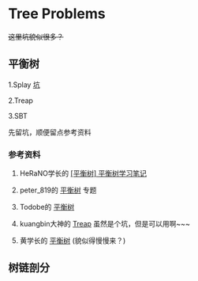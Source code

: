 # Tree Problems

<del>这里坑貌似很多？</del>

## 平衡树

1.Splay [坑](https://github.com/billchenchina/cppcodes/blob/master/boards/Tree%20Problems/Splay.md)

2.Treap

3.SBT

先留坑，顺便留点参考资料

### 参考资料

1. HeRaNO学长的 [[平衡树] 平衡树学习笔记](http://blog.csdn.net/HeRaNO/article/details/76168035)

2. peter_819的 [平衡树](http://blog.csdn.net/peter_819/article/category/6210581) 专题

3. Todobe的 [平衡树](http://blog.csdn.net/Todobe/article/category/6568227)

4. kuangbin大神的 [Treap](http://www.cnblogs.com/kuangbin/p/3583279.html) 虽然是个坑，但是可以用啊~~~

5. 黄学长的 [平衡树](http://hzwer.com/category/c/data-structure/intermediate-data-structure/bst/) (貌似得慢慢来？)

## 树链剖分
